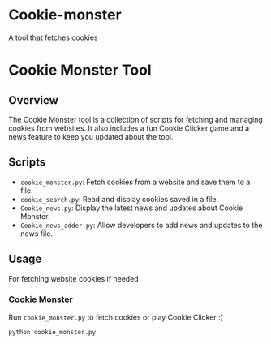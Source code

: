 # Cookie-monster
A tool that fetches cookies

# Cookie Monster Tool

## Overview

The Cookie Monster tool is a collection of scripts for fetching and managing cookies from websites. It also includes a fun Cookie Clicker game and a news feature to keep you updated about the tool.

## Scripts

- `cookie_monster.py`: Fetch cookies from a website and save them to a file.
- `cookie_search.py`: Read and display cookies saved in a file.
- `Cookie_news.py`: Display the latest news and updates about Cookie Monster.
- `Cookie_news_adder.py`: Allow developers to add news and updates to the news file.

## Usage
For fetching website cookies if needed

### Cookie Monster

Run `cookie_monster.py` to fetch cookies or play Cookie Clicker :)

```sh
python cookie_monster.py
